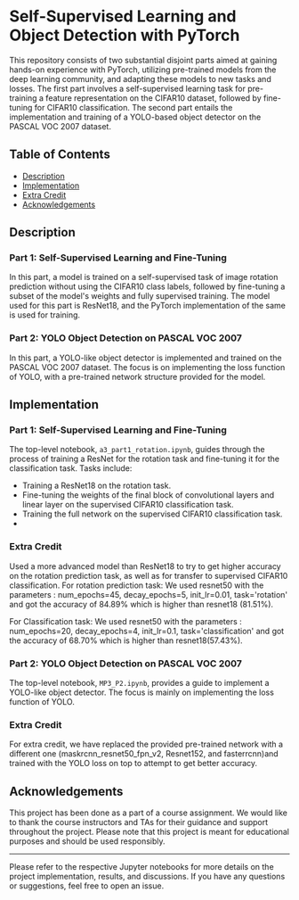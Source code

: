 # Self-Supervised Learning and Object Detection with PyTorch

This repository consists of two substantial disjoint parts aimed at gaining hands-on experience with PyTorch, utilizing pre-trained models from the deep learning community, and adapting these models to new tasks and losses. The first part involves a self-supervised learning task for pre-training a feature representation on the CIFAR10 dataset, followed by fine-tuning for CIFAR10 classification. The second part entails the implementation and training of a YOLO-based object detector on the PASCAL VOC 2007 dataset.

## Table of Contents

- [Description](#Description)
- [Implementation](#Implementation)
- [Extra Credit](#Extra-Credit)
- [Acknowledgements](#Acknowledgements)

## Description

### Part 1: Self-Supervised Learning and Fine-Tuning

In this part, a model is trained on a self-supervised task of image rotation prediction without using the CIFAR10 class labels, followed by fine-tuning a subset of the model's weights and fully supervised training. The model used for this part is ResNet18, and the PyTorch implementation of the same is used for training.

### Part 2: YOLO Object Detection on PASCAL VOC 2007

In this part, a YOLO-like object detector is implemented and trained on the PASCAL VOC 2007 dataset. The focus is on implementing the loss function of YOLO, with a pre-trained network structure provided for the model.

## Implementation

### Part 1: Self-Supervised Learning and Fine-Tuning

The top-level notebook, `a3_part1_rotation.ipynb`, guides through the process of training a ResNet for the rotation task and fine-tuning it for the classification task. Tasks include:

- Training a ResNet18 on the rotation task.
- Fine-tuning the weights of the final block of convolutional layers and linear layer on the supervised CIFAR10 classification task.
- Training the full network on the supervised CIFAR10 classification task.
- 
### Extra Credit

Used a more advanced model than ResNet18 to try to get higher accuracy on the rotation prediction task, as well as for transfer to supervised CIFAR10 classification.
For rotation prediction task:
We used resnet50 with the parameters : num_epochs=45, decay_epochs=5, init_lr=0.01, task='rotation' and got the accuracy of 84.89% which is higher than resnet18 (81.51%).

For Classification task:
We used resnet50 with the parameters : num_epochs=20, decay_epochs=4, init_lr=0.1,
task='classification' and got the accuracy of 68.70% which is higher than resnet18(57.43%).

### Part 2: YOLO Object Detection on PASCAL VOC 2007

The top-level notebook, `MP3_P2.ipynb`, provides a guide to implement a YOLO-like object detector. The focus is mainly on implementing the loss function of YOLO.

### Extra Credit

For extra credit, we have replaced the provided pre-trained network with a different one (maskrcnn_resnet50_fpn_v2, Resnet152, and fasterrcnn)and trained with the YOLO loss on top to attempt to get better accuracy.


## Acknowledgements

This project has been done as a part of a course assignment. We would like to thank the course instructors and TAs for their guidance and support throughout the project.
Please note that this project is meant for educational purposes and should be used responsibly.

---

Please refer to the respective Jupyter notebooks for more details on the project implementation, results, and discussions. If you have any questions or suggestions, feel free to open an issue.
